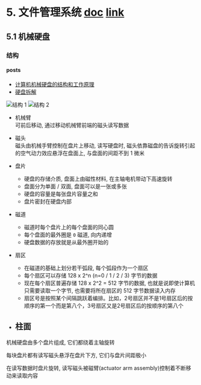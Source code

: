 # 5. 文件管理系统 [doc](https://github.com/SublimeCT/note/tree/master/Linux/docs/5.md) [link](http://www.cnblogs.com/f-ck-need-u/p/7048971.html)

## 5.1 机械硬盘
### 结构
#### posts
- [计算机机械硬盘的结构和工作原理](https://blog.csdn.net/xingjiarong/article/details/46312571)  
- [硬盘拆解](http://www.intohard.com/article-387-1.html)  

![结构 1](http://ww4.sinaimg.cn/mw1024/e5675f11jw1esonqhcw53j20ei084t9q.jpg)
![结构 2](https://img-blog.csdn.net/20170804101220827?watermark/2/text/aHR0cDovL2Jsb2cuY3Nkbi5uZXQvdTAxMjc1ODA4OA==/font/5a6L5L2T/fontsize/400/fill/I0JBQkFCMA==/dissolve/70/gravity/SouthEast)

- 机械臂  
可前后移动, 通过移动机械臂前端的磁头读写数据  

- 磁头  
磁头由机械手臂控制在盘片上移动, 读写硬盘时, 磁头依靠磁盘的告诉旋转引起的空气动力效应悬浮在盘面上, 与盘面的间距不到 1 微米

- 盘片
    - 硬盘的存储介质, 盘面上由磁性材料, 在主轴电机带动下高速旋转
    - 盘面分为单面 / 双面, 盘面可以是一张或多张
    - 硬盘的容量是每张盘片容量之和
    - 盘片密封在硬盘内部

- 磁道
    - 磁道时每个盘片上的每个盘面的同心圆
    - 每个盘面的最外圈是 `0` 磁道, 向内递增
    - 硬盘数据的存放就是从最外圈开始的

- 扇区
    - 在磁道的基础上划分若干弧段, 每个弧段作为一个扇区
    - 每个扇区可以存储 128 x 2^n (n=0 / 1 / 2 / 3) 字节的数据
    - 现在每个扇区普遍存储 128 x 2^2 = 512 字节的数据, 也就是说即使计算机只需要读取一个字节, 也需要将所在扇区的 512 字节数据读入内存
    - 扇区号是按照某个间隔跳跃着编排。比如，2号扇区并不是1号扇区后的按顺序的第一个而是第八个，3号扇区又是2号扇区后的按顺序的第八个

- 柱面
    - 

机械硬盘由多个盘片组成, 它们都绕着主轴旋转

每块盘片都有读写磁头悬浮在盘片下方, 它们与盘片间距极小

在读写数据时盘片旋转, 读写磁头被磁臂(actuator arm assembly)控制着不断移动来读取内容



